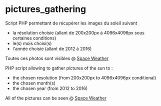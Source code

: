 # pictures_gathering
Script PHP permettant de récupérer les images du soleil suivant 
  * la résolution choisie (allant de 200x200px à 4096x4096px sous certaines conditions)
  * le(s) mois choisi(s)
  * l'année choisie (allant de 2012 à 2016)

Toutes ces photos sont visibles @ [Space Weather](http://spaceweather.com)

PHP script allowing to gather pictures of the sun to :
  * the chosen resolution (from 200x200px to 4096x4096px conditional)
  * the chosen month(s)
  * the chosen year (from 2012 to 2016)

All of the pictures can be seen @ [Space Weather](http://spaceweather.com)

